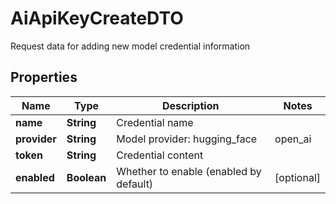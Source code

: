 

# AiApiKeyCreateDTO

Request data for adding new model credential information

## Properties

| Name | Type | Description | Notes |
|------------ | ------------- | ------------- | -------------|
|**name** | **String** | Credential name |  |
|**provider** | **String** | Model provider: hugging_face | open_ai | azure_open_ai | local_ai | in_process | dash_scope | unknown |  |
|**token** | **String** | Credential content |  |
|**enabled** | **Boolean** | Whether to enable (enabled by default) |  [optional] |



